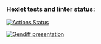 ### Hexlet tests and linter status:
[![Actions Status](https://github.com/skaym00t/python-project-50/actions/workflows/hexlet-check.yml/badge.svg)](https://github.com/skaym00t/python-project-50/actions)

[![Gendiff presentation](https://asciinema.org/a/4wzy3byzqqrNF7BSIU32xHPka.svg)](https://asciinema.org/a/4wzy3byzqqrNF7BSIU32xHPka)